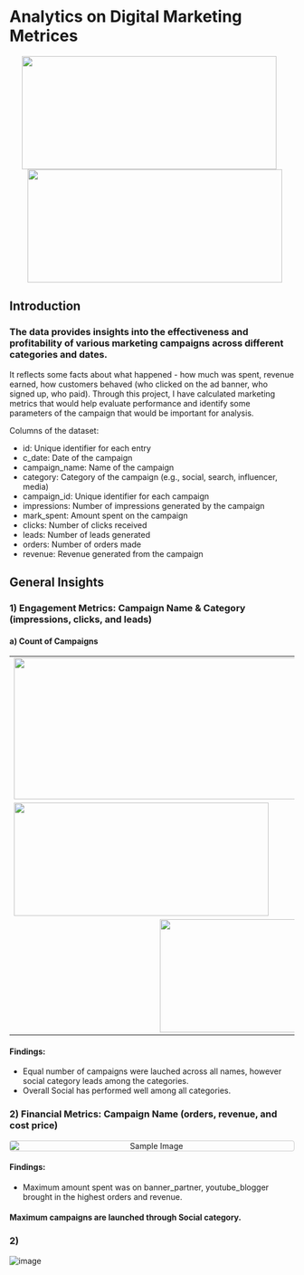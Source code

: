 # **Analytics on Digital Marketing Metrices**

<p align="center">
  <img src="https://github.com/user-attachments/assets/9cd27b33-8fd0-4292-8411-10d270ac2585" width="450" height="200" style="margin-right: 10px;">
  <img src="https://github.com/user-attachments/assets/d35b24ec-aec5-4f14-8c30-60c28a66191b" width="450" height="200" style="margin-left: 10px;">
</p>

## Introduction

### The data provides insights into the effectiveness and profitability of various marketing campaigns across different categories and dates. 
It reflects some facts about what happened - how much was spent, revenue earned, how customers behaved (who clicked on the ad banner, who signed up, who paid).
Through this project, I have calculated marketing metrics that would help evaluate performance and identify some parameters of the campaign that would be important for analysis.

Columns of the dataset:
- id: Unique identifier for each entry
- c_date: Date of the campaign
- campaign_name: Name of the campaign
- category: Category of the campaign (e.g., social, search, influencer, media)
- campaign_id: Unique identifier for each campaign
- impressions: Number of impressions generated by the campaign
- mark_spent: Amount spent on the campaign
- clicks: Number of clicks received
- leads: Number of leads generated
- orders: Number of orders made
- revenue: Revenue generated from the campaign

## **General Insights**

### 1) Engagement Metrics: Campaign Name & Category (impressions, clicks, and leads)

#### a) Count of Campaigns


<table>
  <tr>
    <td><img src="https://github.com/user-attachments/assets/8f126885-7ff6-40a7-bc41-99c0edea19e4" width="500" height="250"></td>
    <td><img src="https://github.com/user-attachments/assets/4bff13b8-2ffa-4269-ab42-caf81af15098" width="300" height="150"></td>
  </tr>
  <tr>
    <td><img src="https://github.com/user-attachments/assets/6e34e1cd-8c6f-4cfa-917a-8627aa84b3c9" width="450" height="200"></td>
    <td><img src="https://github.com/user-attachments/assets/e8da8bb7-b19d-42a9-b256-d2b0f5451eaf" width="450" height="200"></td>
  </tr>
  <tr>
    <td colspan="2" align="center"><img src="https://github.com/user-attachments/assets/ae227cd2-5bde-4ec6-bb77-e3f650b2dab0" width="450" height="200"></td>
  </tr>
</table>
  
#### **Findings:**
- Equal number of campaigns were lauched across all names, however social category leads among the categories.
- Overall Social has performed well among all categories.

### 2) Financial Metrics: Campaign Name (orders, revenue, and cost price)

<p align="center">
  <img src="https://github.com/user-attachments/assets/1fbc7b6a-36ab-4059-8a4a-16c62f2b3f09" alt="Sample Image" style="max-width: 100%; height: auto; display: block; margin: auto; border: 1px solid #ccc; border-radius: 4px;">
</p>




#### Findings:
- Maximum amount spent was on banner_partner, youtube_blogger brought in the highest orders and revenue.







#### Maximum campaigns are launched through Social category.

### 2) 



![image](https://github.com/user-attachments/assets/232551c0-1b60-4f67-8155-c6586d0de63e)









